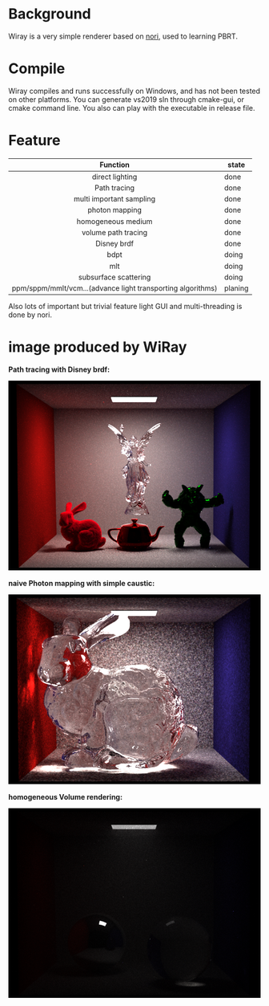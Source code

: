

# Background

Wiray is a very simple renderer based on [nori](https://wjakob.github.io/nori/),  used to learning PBRT.

# Compile

Wiray compiles and runs successfully on Windows, and has not been tested on other platforms. You can generate vs2019 sln through cmake-gui, or cmake command line. You also can play with the executable in release file.

# Feature



|                          Function                           | state   |
| :---------------------------------------------------------: | ------- |
|                       direct lighting                       | done    |
|                        Path tracing                         | done    |
|                  multi important  sampling                  | done    |
|                       photon mapping                        | done    |
|                     homogeneous medium                      | done    |
|                     volume path tracing                     | done    |
|                         Disney brdf                         | done    |
|                            bdpt                             | doing   |
|                             mlt                             | doing   |
|                    subsurface scattering                    | doing   |
| ppm/sppm/mmlt/vcm...(advance light transporting algorithms) | planing |

Also lots of important but trivial feature light GUI and multi-threading is done by nori.


# image produced by WiRay

**Path tracing with Disney brdf:**

![](Scenes/box.png)

**naive Photon mapping with simple caustic:**

![](Scenes/pm.png)


**homogeneous Volume rendering:**

![](Scenes/vol.png)